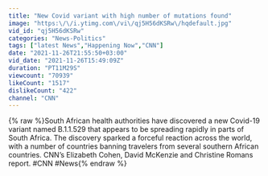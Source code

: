 ```yaml
---
title: "New Covid variant with high number of mutations found"
image: "https:\/\/i.ytimg.com\/vi\/qj5H56dKSRw\/hqdefault.jpg"
vid_id: "qj5H56dKSRw"
categories: "News-Politics"
tags: ["latest News","Happening Now","CNN"]
date: "2021-11-26T21:55:50+03:00"
vid_date: "2021-11-26T15:49:09Z"
duration: "PT11M29S"
viewcount: "70939"
likeCount: "1517"
dislikeCount: "422"
channel: "CNN"
---
```

{% raw %}South African health authorities have discovered a new Covid-19 variant named B.1.1.529 that appears to be spreading rapidly in parts of South Africa. The discovery sparked a forceful reaction across the world, with a number of countries banning travelers from several southern African countries. CNN’s Elizabeth Cohen, David McKenzie and Christine Romans report. #CNN #News{% endraw %}
